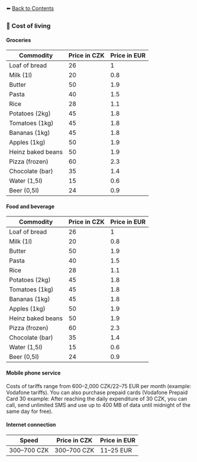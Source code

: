 ⬅️ [Back to Contents](Contents.md)

### 💸 Cost of living

#### Groceries

| Commodity  | Price in CZK  | Price in EUR |
| ------------- | ------------- | ------------- |
| Loaf of bread  | 26  | 1  |
| Milk (1l)  | 20  | 0.8  |
| Butter  | 50  | 1.9  |
| Pasta  | 40  | 1.5  |
| Rice  | 28  | 1.1  |
| Potatoes (2kg)  | 45  | 1.8  |
| Tomatoes (1kg)  | 45  | 1.8  |
| Bananas (1kg)  | 45  | 1.8  |
| Apples (1kg)  | 50  | 1.9  |
| Heinz baked beans  | 50  | 1.9 |
| Pizza (frozen)  | 60  | 2.3  |
| Chocolate (bar) | 35  | 1.4  |
| Water (1,5l) | 15  | 0.6  |
| Beer (0,5l) | 24  | 0.9  |

#### Food and beverage

| Commodity  | Price in CZK  | Price in EUR |
| ------------- | ------------- | ------------- |
| Loaf of bread  | 26  | 1  |
| Milk (1l)  | 20  | 0.8  |
| Butter  | 50  | 1.9  |
| Pasta  | 40  | 1.5  |
| Rice  | 28  | 1.1  |
| Potatoes (2kg)  | 45  | 1.8  |
| Tomatoes (1kg)  | 45  | 1.8  |
| Bananas (1kg)  | 45  | 1.8  |
| Apples (1kg)  | 50  | 1.9  |
| Heinz baked beans  | 50  | 1.9 |
| Pizza (frozen)  | 60  | 2.3  |
| Chocolate (bar) | 35  | 1.4  |
| Water (1,5l) | 15  | 0.6  |
| Beer (0,5l) | 24  | 0.9  |

#### Mobile phone service
Costs of tariffs range from 600–2,000 CZK/22–75 EUR per month (example: Vodafone tariffs). You can also purchase prepaid cards (Vodafone Prepaid Card 30 example: After reaching the daily expenditure of 30 CZK, you can call, send unlimited SMS and use up to 400 MB of data until midnight of the same day for free).

<h4>Internet connection</h4>

| Speed  | Price in CZK  | Price in EUR |
| ------------- | ------------- | ------------- |
| 300–700 CZK | 300–700 CZK | 11–25 EUR |
